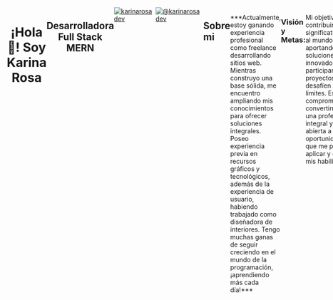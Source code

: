 

<div style="display: flex;">
<p align="center" width="300">
   <h1 align="center">¡Hola👋! Soy Karina Rosa</h1>
<h2 align="center">Desarrolladora Full Stack MERN</h2>
<a href="https://linkedin.com/in/karinarosadev" target="blank"><img align="center" src="https://img.shields.io/badge/LinkedIn-0077B5?style=for-the-badge&logo=linkedin&logoColor=white" alt="karinarosadev"/></a>
   <a href = "mailto:karinarosadev@gmail.com" target="blank"><img align="center" src="https://img.shields.io/badge/Gmail-D14836?style=for-the-badge&logo=gmail&logoColor=white" alt="@karinarosadev"  /></a>
<br>
<br>

<h2>Sobre mi</h2>
<p>
  ***Actualmente, estoy ganando experiencia profesional como freelance desarrollando sitios web. Mientras construyo una base sólida, me encuentro ampliando mis conocimientos para ofrecer soluciones integrales. Poseo experiencia previa en recursos gráficos y tecnológicos, además de la experiencia de usuario, habiendo trabajado como diseñadora de interiores.  
  Tengo muchas ganas de seguir creciendo en el mundo de la programación, ¡aprendiendo más cada día!***
</p>

<h3 align="left">Visión y Metas:</h3>

<p>
  Mi objetivo es contribuir significativamente al mundo digital, aportando soluciones innovadoras y participando en proyectos que desafíen mis límites. Estoy comprometida a convertirme en una profesional integral y estoy abierta a oportunidades que me permitan aplicar y expandir mis habilidades.
</p>

<h3 align="left">Habilidades Técnicas:</h3>
<br>

 <div style="display: flex;">
<!--tech stack icons-->
<p align="left">
  <a href="https://skillicons.dev">
    <img src="https://skillicons.dev/icons?i=androidstudio,html,css,bootstrap,react,js,php,flutter,nodejs,ex, mongodb, mysql,git,github,postman,vscode />
  </a>
</p>
  
</div>

<br>
<br>
<h3 align="center">¡Gracias por visitar mi perfil! 🌈✨</h3>
<h4 align="center">Estoy abierta a oportunidades y conexiones de colaboración. ¡Contáctame para discutir proyectos o compartir conocimientos! </h4>






